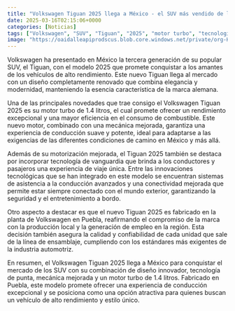 ```yaml
---
title: "Volkswagen Tiguan 2025 llega a México - el SUV más vendido de la marca renueva su carrocería, motor turbo 1.4 litros y seis bolsas de aire"
date: 2025-03-16T02:15:06+0000
categories: [Noticias]
tags: ["Volkswagen", "SUV", "Tiguan", "2025", "motor turbo", "tecnología de vanguardia", "fabricado en Puebla."]
image: "https://oaidalleapiprodscus.blob.core.windows.net/private/org-HKmKxpuNw3Y88lm4EBrIPq0n/user-ZwiCXOggLL8ZNNKE2g7rXFmV/img-XaCgjIk0zsln41NZuTB0IktY.png?st=2025-03-16T01%3A15%3A06Z&se=2025-03-16T03%3A15%3A06Z&sp=r&sv=2024-08-04&sr=b&rscd=inline&rsct=image/png&skoid=d505667d-d6c1-4a0a-bac7-5c84a87759f8&sktid=a48cca56-e6da-484e-a814-9c849652bcb3&skt=2025-03-15T18%3A44%3A05Z&ske=2025-03-16T18%3A44%3A05Z&sks=b&skv=2024-08-04&sig=UALs1tcIK58r3PymYtYAf9tugE%2BMu5016PyxcnsvlK8%3D"
---
```


Volkswagen ha presentado en México la tercera generación de su popular SUV, el Tiguan, con el modelo 2025 que promete conquistar a los amantes de los vehículos de alto rendimiento. Este nuevo Tiguan llega al mercado con un diseño completamente renovado que combina elegancia y modernidad, manteniendo la esencia característica de la marca alemana. 

Una de las principales novedades que trae consigo el Volkswagen Tiguan 2025 es su motor turbo de 1.4 litros, el cual promete ofrecer un rendimiento excepcional y una mayor eficiencia en el consumo de combustible. Este nuevo motor, combinado con una mecánica mejorada, garantiza una experiencia de conducción suave y potente, ideal para adaptarse a las exigencias de las diferentes condiciones de camino en México y más allá.

Además de su motorización mejorada, el Tiguan 2025 también se destaca por incorporar tecnología de vanguardia que brinda a los conductores y pasajeros una experiencia de viaje única. Entre las innovaciones tecnológicas que se han integrado en este modelo se encuentran sistemas de asistencia a la conducción avanzados y una conectividad mejorada que permite estar siempre conectado con el mundo exterior, garantizando la seguridad y el entretenimiento a bordo.

Otro aspecto a destacar es que el nuevo Tiguan 2025 es fabricado en la planta de Volkswagen en Puebla, reafirmando el compromiso de la marca con la producción local y la generación de empleo en la región. Esta decisión también asegura la calidad y confiabilidad de cada unidad que sale de la línea de ensamblaje, cumpliendo con los estándares más exigentes de la industria automotriz.

En resumen, el Volkswagen Tiguan 2025 llega a México para conquistar el mercado de los SUV con su combinación de diseño innovador, tecnología de punta, mecánica mejorada y un motor turbo de 1.4 litros. Fabricado en Puebla, este modelo promete ofrecer una experiencia de conducción excepcional y se posiciona como una opción atractiva para quienes buscan un vehículo de alto rendimiento y estilo único.
    